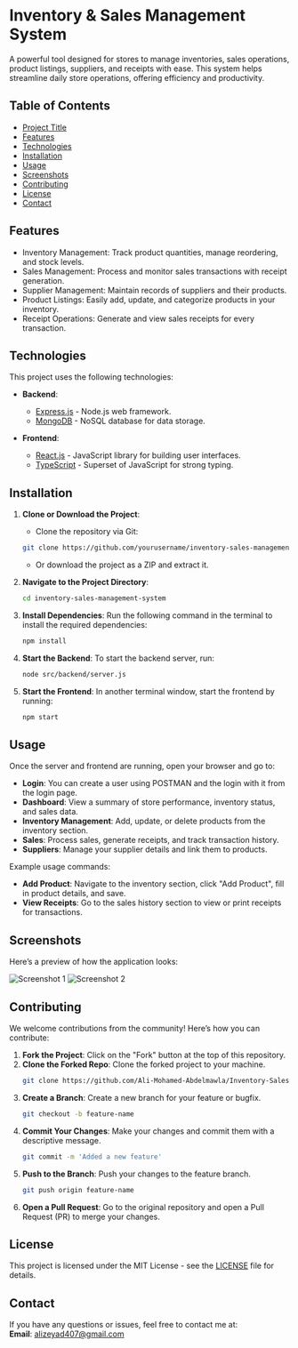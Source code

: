 # Inventory & Sales Management System

A powerful tool designed for stores to manage inventories, sales operations, product listings, suppliers, and receipts with ease. This system helps streamline daily store operations, offering efficiency and productivity.

## Table of Contents
- [Project Title](#project-title)
- [Features](#features)
- [Technologies](#technologies)
- [Installation](#installation)
- [Usage](#usage)
- [Screenshots](#screenshots)
- [Contributing](#contributing)
- [License](#license)
- [Contact](#contact)

## Features
- Inventory Management: Track product quantities, manage reordering, and stock levels.
- Sales Management: Process and monitor sales transactions with receipt generation.
- Supplier Management: Maintain records of suppliers and their products.
- Product Listings: Easily add, update, and categorize products in your inventory.
- Receipt Operations: Generate and view sales receipts for every transaction.

## Technologies

This project uses the following technologies:

- **Backend**: 
    - [Express.js](https://expressjs.com/) - Node.js web framework.
    - [MongoDB](https://www.mongodb.com/) - NoSQL database for data storage.
    
- **Frontend**: 
    - [React.js](https://reactjs.org/) - JavaScript library for building user interfaces.
    - [TypeScript](https://www.typescriptlang.org/) - Superset of JavaScript for strong typing.

## Installation

1. **Clone or Download the Project**:
    - Clone the repository via Git:
    ```bash
    git clone https://github.com/yourusername/inventory-sales-management-system.git
    ```
    - Or download the project as a ZIP and extract it.

2. **Navigate to the Project Directory**:
    ```bash
    cd inventory-sales-management-system
    ```

3. **Install Dependencies**:
    Run the following command in the terminal to install the required dependencies:
    ```bash
    npm install
    ```

4. **Start the Backend**:
    To start the backend server, run:
    ```bash
    node src/backend/server.js
    ```

5. **Start the Frontend**:
    In another terminal window, start the frontend by running:
    ```bash
    npm start
    ```

## Usage

Once the server and frontend are running, open your browser and go to:


- **Login**: You can create a user using POSTMAN and the login with it from the login page.
- **Dashboard**: View a summary of store performance, inventory status, and sales data.
- **Inventory Management**: Add, update, or delete products from the inventory section.
- **Sales**: Process sales, generate receipts, and track transaction history.
- **Suppliers**: Manage your supplier details and link them to products.

Example usage commands:

- **Add Product**: Navigate to the inventory section, click "Add Product", fill in product details, and save.
- **View Receipts**: Go to the sales history section to view or print receipts for transactions.

## Screenshots

Here’s a preview of how the application looks:

![Screenshot 1](path/to/screenshot1.png)
![Screenshot 2](path/to/screenshot2.png)

## Contributing

We welcome contributions from the community! Here’s how you can contribute:

1. **Fork the Project**: Click on the "Fork" button at the top of this repository.
2. **Clone the Forked Repo**: Clone the forked project to your machine.
    ```bash
    git clone https://github.com/Ali-Mohamed-Abdelmawla/Inventory-Sales-app.git
    ```
3. **Create a Branch**: Create a new branch for your feature or bugfix.
    ```bash
    git checkout -b feature-name
    ```
4. **Commit Your Changes**: Make your changes and commit them with a descriptive message.
    ```bash
    git commit -m 'Added a new feature'
    ```
5. **Push to the Branch**: Push your changes to the feature branch.
    ```bash
    git push origin feature-name
    ```
6. **Open a Pull Request**: Go to the original repository and open a Pull Request (PR) to merge your changes.

## License

This project is licensed under the MIT License - see the [LICENSE](LICENSE) file for details.

## Contact

If you have any questions or issues, feel free to contact me at:  
**Email**: alizeyad407@gmail.com
